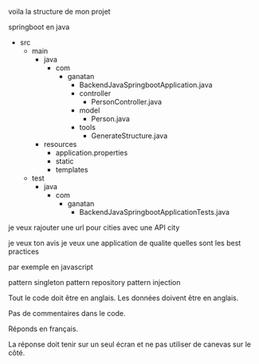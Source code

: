 
voila la structure de mon projet 

springboot en java



- src
  - main
    - java
      - com
        - ganatan
          - BackendJavaSpringbootApplication.java
          - controller
            - PersonController.java
          - model
            - Person.java
          - tools
            - GenerateStructure.java
    - resources
      - application.properties
      - static
      - templates
  - test
    - java
      - com
        - ganatan
          - BackendJavaSpringbootApplicationTests.java

je veux rajouter une url pour cities
avec une API city

je veux ton avis
je veux une application de qualite quelles sont les best practices

par exemple en javascript

pattern singleton
pattern repository
pattern injection

Tout le code doit être en anglais.
Les données doivent être en anglais.

Pas de commentaires dans le code.

Réponds en français.

La réponse doit tenir sur un seul écran et ne pas utiliser de canevas sur le côté.



